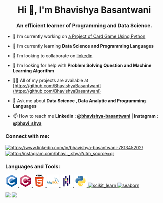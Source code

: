 <h1 align="center">Hi 👋, I'm Bhavishya Basantwani</h1>
<h3 align="center">An efficient learner of Programming and Data Science.</h3>

- 🔭 I’m currently working on [a Project of Card Game Using Python](https://github.com/BhavishyaBasantwani/Games.git)

- 🌱 I’m currently learning **Data Science and Programming Languages**

- 👯 I’m looking to collaborate on [linkedin](https://www.linkedin.com/in/bhavishya-basantwani-781345202)

- 🤝 I’m looking for help with **Problem Solving Question and Machine Learning Algorithm**

- 👨‍💻 All of my projects are available at [https://github.com/BhavishyaBasantwani](https://github.com/BhavishyaBasantwani)

- 💬 Ask me about **Data Science , Data Analytic and Programming Languages**

- 📫 How to reach me **Linkedin : [@bhavishya-basantwani](https://www.linkedin.com/in/bhavishya-basantwani-781345202/) | Instagram : [@bhavi_shya](http://instagram.com/bhavi._.shya?utm_source=qr)**

<h3 align="left">Connect with me:</h3>
<p align="left">
<a href="https://linkedin.com/in/https://www.linkedin.com/in/bhavishya-basantwani-781345202/" target="blank"><img align="center" src="https://raw.githubusercontent.com/rahuldkjain/github-profile-readme-generator/master/src/images/icons/Social/linked-in-alt.svg" alt="https://www.linkedin.com/in/bhavishya-basantwani-781345202/" height="30" width="40" /></a>
<a href="https://instagram.com/http://instagram.com/bhavi._.shya?utm_source=qr" target="blank"><img align="center" src="https://raw.githubusercontent.com/rahuldkjain/github-profile-readme-generator/master/src/images/icons/Social/instagram.svg" alt="http://instagram.com/bhavi._.shya?utm_source=qr" height="30" width="40" /></a>
</p>

<h3 align="left">Languages and Tools:</h3>
<p align="left"> <a href="https://www.cprogramming.com/" target="_blank" rel="noreferrer"> <img src="https://raw.githubusercontent.com/devicons/devicon/master/icons/c/c-original.svg" alt="c" width="40" height="40"/> </a> <a href="https://www.w3schools.com/cpp/" target="_blank" rel="noreferrer"> <img src="https://raw.githubusercontent.com/devicons/devicon/master/icons/cplusplus/cplusplus-original.svg" alt="cplusplus" width="40" height="40"/> </a> <a href="https://www.w3.org/html/" target="_blank" rel="noreferrer"> <img src="https://raw.githubusercontent.com/devicons/devicon/master/icons/html5/html5-original-wordmark.svg" alt="html5" width="40" height="40"/> </a> <a href="https://www.mysql.com/" target="_blank" rel="noreferrer"> <img src="https://raw.githubusercontent.com/devicons/devicon/master/icons/mysql/mysql-original-wordmark.svg" alt="mysql" width="40" height="40"/> </a> <a href="https://pandas.pydata.org/" target="_blank" rel="noreferrer"> <img src="https://raw.githubusercontent.com/devicons/devicon/2ae2a900d2f041da66e950e4d48052658d850630/icons/pandas/pandas-original.svg" alt="pandas" width="40" height="40"/> </a> <a href="https://www.python.org" target="_blank" rel="noreferrer"> <img src="https://raw.githubusercontent.com/devicons/devicon/master/icons/python/python-original.svg" alt="python" width="40" height="40"/> </a> <a href="https://scikit-learn.org/" target="_blank" rel="noreferrer"> <img src="https://upload.wikimedia.org/wikipedia/commons/0/05/Scikit_learn_logo_small.svg" alt="scikit_learn" width="40" height="40"/> </a> <a href="https://seaborn.pydata.org/" target="_blank" rel="noreferrer"> <img src="https://seaborn.pydata.org/_images/logo-mark-lightbg.svg" alt="seaborn" width="40" height="40"/> </a> </p>
<img src="https://github-readme-stats.vercel.app/api?username=BhavishyaBasantwani&&show_icons=true&title_color=ffffff&icon_color=bb2acf&text_color=daf7dc&bg_color=151515">
<img src="(https://github-readme-streak-stats.herokuapp.com?user=BhavishyaBasantwani&theme=dark&hide_border=true&date_format=M%20j%5B%2C%20Y%5D)](https://git.io/streak-stats)">
